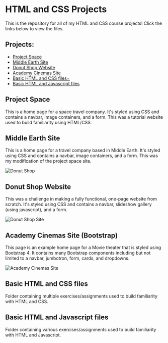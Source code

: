 # HTML and CSS Projects
This is the repository for all of my HTML and CSS course projects! Click the links below to view the files.
## Projects:
- <a href="https://github.com/alvarezsound/HTML-and-CSS-Projects/tree/main/Project-space" target="_blank">Project Space</a>
- <a href="https://github.com/alvarezsound/HTML-and-CSS-Projects/tree/main/MiddleEarth" target="_blank">Middle Earth Site</a>
- <a href="https://github.com/alvarezsound/HTML-and-CSS-Projects/tree/main/JeffsDonuts" target="_blank">Donut Shop Website</a>
- <a href="https://github.com/alvarezsound/HTML-and-CSS-Projects/tree/main/bootstrap4_project" target="_blank">Academy Cinemas Site</a>
- <a href="https://github.com/alvarezsound/HTML-and-CSS-Projects/tree/main/Basic_HTML_and_CSS" target="_blank">Basic HTML and CSS files=</a>
- <a href="https://github.com/alvarezsound/HTML-and-CSS-Projects/tree/main/Basic_HTML_and_Javascript" target="_blank">Basic HTML and Javascript files</a>
## Project Space
This is a home page for a space travel company. It's styled using CSS and contains a navbar, image containers, and a form. This was a tutorial website used to build familiarity using HTML/CSS.
## Middle Earth Site
This is a home page for a travel company based in Middle Earth. It's styled using CSS and contains a navbar, image containers, and a form. This was my modification of the project space site.

![Donut Shop](/Images/MiddleEarth_Site.gif)

## Donut Shop Website
This was a challenge in making a fully functional, one-page website from scratch. It's styled using CSS and contains a navbar, slideshow gallery (using javascript), and a form. 

![Donut Shop Site](/Images/DonutShop_Site.gif)

## Academy Cinemas Site (Bootstrap)
This page is an example home page for a Movie theater that is styled using Bootstrap 4. It contains many Bootstrap components including but not limited to a navbar, jumbotron, form, cards, and dropdowns.

![Academy Cinemas Site](/Images/AcademyCinemas_Site.gif)

## Basic HTML and CSS files
Folder containing multiple exercises/assignments used to build familiarity with HTML and CSS.
## Basic HTML and Javascript files
Folder containing various exercises/assignments used to build familiarity with HTML and Javascript.

